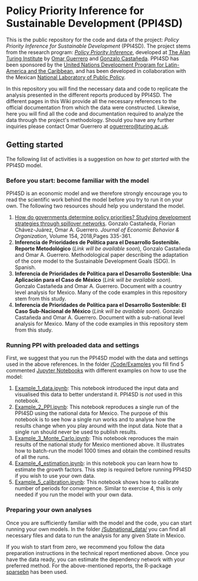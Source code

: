 # Policy Priority Inference for Sustainable Development (PPI4SD)

This is the public repository for the code and data of the project: *Policy Priority Inference for Sustainable Development* (PPI4SD). The project stems from the research program: [*Policy Priority Inference*](https://www.turing.ac.uk/research/research-projects/policy-priority-inference), developed at [The Alan Turing Institute](https://www.turing.ac.uk) by [Omar Guerrero](https://oguerr.com) and [Gonzalo Castañeda](https://www.cide.edu/nosotros/comunidad/profesores/perfil/?id=25). PPI4SD has been sponsored by the [United Nations Development Program for Latin-America and the Caribbean](http://www.latinamerica.undp.org/), and has been developed in collaboration with the Mexican [National Laboratory of Public Policy](https://www.lnpp.mx).

In this repository you will find the necessary data and code to replicate the analysis presented in the different reports produced by PPI4SD. The different pages in this Wiki provide all the necessary references to the official documentation from which the data were constructed. Likewise, here you will find all the code and documentation required to analyze the data through the project's methodology. Should you have any further inquiries please contact Omar Guerrero at oguerrero@turing.ac.uk.


## Getting started
The following list of activities is a suggestion on *how to get started* with the PPI4SD model. 

### Before you start: become familiar with the model
PPI4SD is an economic model and we therefore strongly encourage you to read the scientific work behind the model before you try to run it on your own. The following two resources should help you understand the model. 
1. [How do governments determine policy priorities? Studying development strategies through spillover networks](http://www.sciencedirect.com/science/article/pii/S0167268118302026). Gonzalo Castañeda, Florian Chávez-Juárez, Omar A. Guerrero. *Journal of Economic Behavior & Organization*, Volume 154, 2018,Pages 335-361. 
2. **Inferencia de Prioridades de Política para el Desarrollo Sostenible. Reporte Metodológico** (*Link will be available soon*), Gonzalo Castañeda and Omar A. Guerrero. Methodological paper describing the adaptation of the core model to the Sustainable Development Goals (SDG). In Spanish. 
4. **Inferencia de Prioridades de Política para el Desarrollo Sostenible: Una Aplicación para el Caso de México** (*Link will be available soon*). Gonzalo Castañeda and Omar A. Guerrero. Document with a country level analysis for Mexico. Many of the code examples in this repository stem from this study. 
4. **Inferencia de Prioridades de Política para el Desarrollo Sostenible: El Caso Sub-Nacional de México** (*Link will be available soon*). Gonzalo Castañeda and Omar A. Guerrero. Document with a sub-national level analysis for Mexico. Many of the code examples in this repository stem from this study. 

### Running PPI with preloaded data and settings
First, we suggest that you run the PPI4SD model with the data and settings used in the above references. In the folder [/Code/Examples](/Code/Examples) you fill find 5 commented [Jupyter Notebooks](https://realpython.com/jupyter-notebook-introduction/) with different examples on how to use the model: 
1. [Example_1_data.ipynb](https://github.com/oguerrer/PPI4SD/blob/master/Code/Examples/Example_1_data.ipynb): This notebook introduced the input data and visualised this data to better understand it. PPI4SD is _not_ used in this notebook. 
2.  [Example_2_PPI.ipynb](https://github.com/oguerrer/PPI4SD/blob/master/Code/Examples/Example_2_PPI.ipynb): This notebook reproduces a single run of the PPI4SD using the national data for Mexico. The purpose of this notebook is to see how a single run works and to analyse how the results change when you play around with the input data. Note that a single run should never be used to publish results. 
3. [Example_3_Monte_Carlo.ipynb](https://github.com/oguerrer/PPI4SD/blob/master/Code/Examples/Example_3_Monte_Carlo.ipynb): This notebook reproduces the main results of the national study for Mexico mentioned above. It illustrates how to batch-run the model 1000 times and obtain the combined results of all the runs. 
4. [Example_4_estimation.ipynb](https://github.com/oguerrer/PPI4SD/blob/master/Code/Examples/Example_4_estimation.ipynb): in this notebook you can learn how to estimate the growth factors. This step is required before running PPI4SD if you wish to use your own data. 
5. [Example_5_calibration.ipynb](https://github.com/oguerrer/PPI4SD/blob/master/Code/Examples/Example_5_calibration.ipynb): This notebook shows how to calibrate number of periods for convergence. Similar to exercise 4, this is only needed if you run the model with your own data. 

### Preparing your own analyses
Once you are sufficiently familiar with the model and the code, you can start running your own models. In the folder [/Subnational_data/](/Subnational_data) you can find all necessary files and data to run the analysis for any given State in Mexico. 

If you wish to start from zero, we recommend you follow the data preparation instructions in the technical report mentioned above. Once you have the data ready, you can estimate the dependency network with your preferred method. For the above-mentioned reports, the R-package [sparsebn](https://cran.r-project.org/web/packages/sparsebn/index.html) has been used. 

